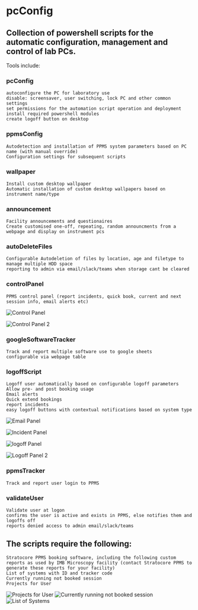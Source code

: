# pcConfig
## Collection of powershell scripts for the automatic configuration, management and control of lab PCs.
Tools include:

### pcConfig
    autoconfigure the PC for laboratory use
    disable: screensaver, user switching, lock PC and other common settings 
    set permissions for the automation script operation and deployment
    install required powershell modules
    create logoff button on desktop

### ppmsConfig
    Autodetection and installation of PPMS system parameters based on PC name (with manual override)
    Configuration settings for subsequent scripts
    
### wallpaper
    Install custom desktop wallpaper
    Automatic installation of custom desktop wallpapers based on instrument name/type

### announcement
    Facility announcements and questionaires
    Create customised one-off, repeating, random announcments from a webpage and display on instrument pcs
    
### autoDeleteFiles
    Configurable Autodeletion of files by location, age and filetype to manage multiple HDD space
    reporting to admin via email/slack/teams when storage cant be cleared
    
### controlPanel
    PPMS control panel (report incidents, quick book, current and next session info, email alerts etc)
  ![Control Panel](https://github.com/user-attachments/assets/940d0543-16a2-4c9b-8b54-1d9de19642f1)
  
  ![Control Panel 2](https://github.com/user-attachments/assets/ab487985-0753-4749-80dc-b6ad8d6f4ed2)

    
### googleSoftwareTracker
    Track and report multiple software use to google sheets
    configurable via webpage table

### logoffScript
    Logoff user automatically based on configurable logoff parameters 
    Allow pre- and post booking usage
    Email alerts
    Quick extend bookings
    report incidents
    easy logoff buttons with contextual notifications based on system type
  ![Email Panel](https://github.com/user-attachments/assets/892bb479-363b-4b92-9304-b2d9515c0b0b)
  
  ![Incident Panel](https://github.com/user-attachments/assets/49927a43-60b4-44bf-a69c-221a75cf7d68)
  
  ![logoff Panel](https://github.com/user-attachments/assets/3f09e6ad-bebe-4697-8ff7-b9ac67bf6b9b)
  
  ![Logoff Panel 2](https://github.com/user-attachments/assets/eb0c0948-4aee-4426-997a-a6ff8a08eb7c)

### ppmsTracker
    Track and report user login to PPMS
    
### validateUser
    Validate user at logon
    confirms the user is active and exists in PPMS, else notifies them and logoffs off
    reports denied access to admin email/slack/teams

    
   
## The scripts require the following:
    Stratocore PPMS booking software, including the following custom reports as used by IMB Microscopy facility (contact Stratocore PPMS to generate these reports for your facility)
    List of systems with ID and tracker code
    Currently running not booked session
    Projects for User
    
![Projects for User](https://github.com/user-attachments/assets/3026294e-0ba8-4fb1-af4a-d62220cc9e06)
![Currently running not booked session](https://github.com/user-attachments/assets/97012fc2-fb31-4c3f-9240-420572b226d0)
![List of Systems](https://github.com/user-attachments/assets/fcc7ddb6-57d3-4c4b-9195-245f10492445)


